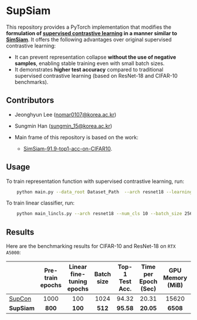 # SupSiam

This repository provides a PyTorch implementation that modifies the **formulation of [supervised contrastive learning](https://arxiv.org/abs/2004.11362) in a manner similar to [SimSiam](https://arxiv.org/abs/2011.10566)**. It offers the following advantages over original supervised contrastive learning:

- It can prevent representation collapse **without the use of negative samples**, enabling stable training even with small batch sizes.
- It demonstrates **higher test accuracy** compared to traditional supervised contrastive learning (based on ResNet-18 and CIFAR-10 benchmarks).




## Contributors

- Jeonghyun Lee (nomar0107@korea.ac.kr)
- Sungmin Han (sungmin_15@korea.ac.kr)

- Main frame of this repository is based on the work: 
    - [SimSiam-91.9-top1-acc-on-CIFAR10](https://github.com/Reza-Safdari/SimSiam-91.9-top1-acc-on-CIFAR10).

## Usage

To train representation function with supervised contrastive learning, run:
    
```bash
    python main.py --data_root Dataset_Path  --arch resnet18 --learning_rate 0.06 --epochs 800 --weight_decay 5e-4 --momentum 0.9 --batch_size 512 --gpu 0 --exp_dir Save_Path
```



To train linear classifier, run:

```bash
    python main_lincls.py --arch resnet18 --num_cls 10 --batch_size 256 --lr 30.0 --weight_decay 0.0 --pretrained Pretrained_CKPT Dataset_Path
```

## Results

Here are the benchmarking results for CIFAR-10 and ResNet-18 on `RTX A5000`:



|                                                    | Pre-train<br/>epochs | Linear fine-tuning<br/>epochs   | Batch size | Top-1 Test Acc. | Time per Epoch <br/> (Sec) | GPU Memory (MiB) |  Weights |
|----------|:----:|:---:|:---:|:---:|:---:|:---:|:---:|
|[SupCon](https://github.com/HobbitLong/SupContrast) | 1000           |  100   |            1024                |          94.32             |  20.31  |  15620  | [download](https://drive.google.com/file/d/12sWzXKu6mHzMyhMb2biLsdCBlGqCou0s/view?usp=drive_link) |
|**SupSiam**                                             | **800**             |**100**    | **512** | **95.58**          |  **20.05**  |                **6508**                       |[download](https://drive.google.com/file/d/1CGzZhE-k-5SK-tQt5x9nkHWwrMVuwIJ4/view?usp=sharing) |
